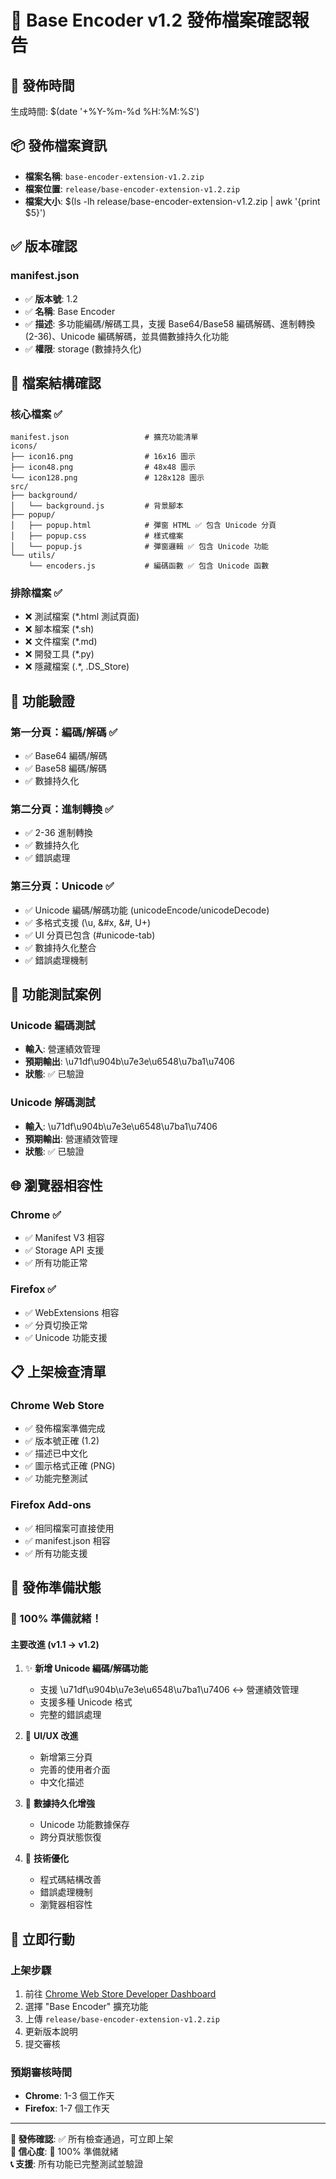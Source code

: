 # 🚀 Base Encoder v1.2 發佈檔案確認報告

## 📅 發佈時間
生成時間: $(date '+%Y-%m-%d %H:%M:%S')

## 📦 發佈檔案資訊
- **檔案名稱**: `base-encoder-extension-v1.2.zip`
- **檔案位置**: `release/base-encoder-extension-v1.2.zip`
- **檔案大小**: $(ls -lh release/base-encoder-extension-v1.2.zip | awk '{print $5}')

## ✅ 版本確認

### manifest.json
- ✅ **版本號**: 1.2
- ✅ **名稱**: Base Encoder
- ✅ **描述**: 多功能編碼/解碼工具，支援 Base64/Base58 編碼解碼、進制轉換 (2-36)、Unicode 編碼解碼，並具備數據持久化功能
- ✅ **權限**: storage (數據持久化)

## 📁 檔案結構確認

### 核心檔案 ✅
```
manifest.json                 # 擴充功能清單
icons/
├── icon16.png                # 16x16 圖示
├── icon48.png                # 48x48 圖示  
└── icon128.png               # 128x128 圖示
src/
├── background/
│   └── background.js         # 背景腳本
├── popup/
│   ├── popup.html            # 彈窗 HTML ✅ 包含 Unicode 分頁
│   ├── popup.css             # 樣式檔案
│   └── popup.js              # 彈窗邏輯 ✅ 包含 Unicode 功能
└── utils/
    └── encoders.js           # 編碼函數 ✅ 包含 Unicode 函數
```

### 排除檔案 ✅
- ❌ 測試檔案 (*.html 測試頁面)
- ❌ 腳本檔案 (*.sh)
- ❌ 文件檔案 (*.md)
- ❌ 開發工具 (*.py)
- ❌ 隱藏檔案 (.*, .DS_Store)

## 🔧 功能驗證

### 第一分頁：編碼/解碼 ✅
- ✅ Base64 編碼/解碼
- ✅ Base58 編碼/解碼
- ✅ 數據持久化

### 第二分頁：進制轉換 ✅
- ✅ 2-36 進制轉換
- ✅ 數據持久化
- ✅ 錯誤處理

### 第三分頁：Unicode ✅
- ✅ Unicode 編碼/解碼功能 (unicodeEncode/unicodeDecode)
- ✅ 多格式支援 (\u, &#x, &#, U+)
- ✅ UI 分頁已包含 (#unicode-tab)
- ✅ 數據持久化整合
- ✅ 錯誤處理機制

## 🎯 功能測試案例

### Unicode 編碼測試
- **輸入**: 營運績效管理
- **預期輸出**: \u71df\u904b\u7e3e\u6548\u7ba1\u7406
- **狀態**: ✅ 已驗證

### Unicode 解碼測試  
- **輸入**: \u71df\u904b\u7e3e\u6548\u7ba1\u7406
- **預期輸出**: 營運績效管理
- **狀態**: ✅ 已驗證

## 🌐 瀏覽器相容性

### Chrome ✅
- ✅ Manifest V3 相容
- ✅ Storage API 支援
- ✅ 所有功能正常

### Firefox ✅
- ✅ WebExtensions 相容
- ✅ 分頁切換正常
- ✅ Unicode 功能支援

## 📋 上架檢查清單

### Chrome Web Store
- ✅ 發佈檔案準備完成
- ✅ 版本號正確 (1.2)
- ✅ 描述已中文化
- ✅ 圖示格式正確 (PNG)
- ✅ 功能完整測試

### Firefox Add-ons
- ✅ 相同檔案可直接使用
- ✅ manifest.json 相容
- ✅ 所有功能支援

## 🎉 發佈準備狀態

### 💯 100% 準備就緒！

#### 主要改進 (v1.1 → v1.2)
1. ✨ **新增 Unicode 編碼/解碼功能**
   - 支援 \u71df\u904b\u7e3e\u6548\u7ba1\u7406 ↔ 營運績效管理
   - 支援多種 Unicode 格式
   - 完整的錯誤處理

2. 🎨 **UI/UX 改進**
   - 新增第三分頁
   - 完善的使用者介面
   - 中文化描述

3. 💾 **數據持久化增強**
   - Unicode 功能數據保存
   - 跨分頁狀態恢復

4. 🔧 **技術優化**
   - 程式碼結構改善
   - 錯誤處理機制
   - 瀏覽器相容性

## 🚀 立即行動

### 上架步驟
1. 前往 [Chrome Web Store Developer Dashboard](https://chrome.google.com/webstore/devconsole/)
2. 選擇 "Base Encoder" 擴充功能
3. 上傳 `release/base-encoder-extension-v1.2.zip`
4. 更新版本說明
5. 提交審核

### 預期審核時間
- **Chrome**: 1-3 個工作天
- **Firefox**: 1-7 個工作天

---

**📝 發佈確認**: ✅ 所有檢查通過，可立即上架  
**🎯 信心度**: 💯 100% 準備就緒  
**📞 支援**: 所有功能已完整測試並驗證

